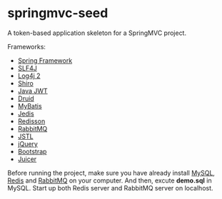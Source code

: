 # springmvc-seed

A token-based application skeleton for a SpringMVC project. 

Frameworks: 

* [Spring Framework](http://projects.spring.io/spring-framework/)
* [SLF4J](https://www.slf4j.org/)
* [Log4j 2](http://logging.apache.org/log4j/2.x/)
* [Shiro](http://shiro.apache.org/)
* [Java JWT](https://github.com/jwtk/jjwt)
* [Druid](https://github.com/alibaba/druid)
* [MyBatis](http://www.mybatis.org/mybatis-3/)
* [Jedis](https://github.com/xetorthio/jedis)
* [Redisson](https://redisson.org/)
* [RabbitMQ](http://www.rabbitmq.com/)
* [JSTL](http://tomcat.apache.org/taglibs/standard/)
* [jQuery](http://jquery.com/)
* [Bootstrap](http://getbootstrap.com/)
* [Juicer](http://juicer.name)

Before running the project, make sure you have already install [MySQL](https://www.mysql.com/downloads/),
[Redis](https://redis.io/download) and [RabbitMQ](http://www.rabbitmq.com/download.html) on your computer.
And then, excute **demo.sql** in MySQL. Start up both Redis server and RabbitMQ server on localhost.
